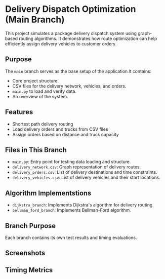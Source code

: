 # Delivery Dispatch Optimization (Main Branch)

This project simulates a package delivery dispatch system using graph-based routing algorithms. It demonstrates how route optimization can help efficiently assign delivery vehicles to customer orders. 

## Purpose 
The `main` branch serves as the base setup of the application.It contains:
- Core project structure.
- CSV files for the delivery network, vehicles, and orders.
- `main.py` to load and verify data.
- An overview of the system.

## Features
- Shortest path delivery routing
- Load delivery orders and trucks from CSV files
- Assign orders based on distance and truck capacity

## Files in This Branch 
- `main.py`: Entry point for testing data loading and structure.
- `delivery_network.csv`: Graph representation of delivery routes. 
- `delivery_prders.csv`: List of delivery destinations and time constraints. 
- `delivery_vehicles.csv`: List of delivery vehicles and their start locations.

## Algorithm Implementstions 
- `dijkstra_branch`: Implements Dijkstra's algorithm for delivery routing. 
- `bellman_ford_branch`: Implements Bellman-Ford algorithm.

## Branch Purpose 
Each branch contains its own test results and timing evaluations. 

## Screenshots 

## Timing Metrics 





